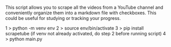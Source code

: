 This script allows you to scrape all the videos from a YouTube channel and conveniently organize them into a markdown file with checkboxes. This could be useful for studying or tracking your progress.


1 > python -m venv env
2 > source env/bin/activate
3 > pip install scrapetube
(if venv not already activated, do step 2 before running script)
4 > python main.py
